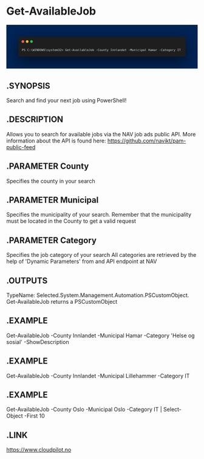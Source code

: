 # Get-AvailableJob

![](https://github.com/freddiecode/my-blog/blob/master/assets/images/random/carbon.png)


 ## .SYNOPSIS
Search and find your next job using PowerShell!

## .DESCRIPTION
Allows you to search for available jobs via the NAV job ads public API.
More information about the API is found here: https://github.com/navikt/pam-public-feed

## .PARAMETER County
Specifies the county in your search

## .PARAMETER Municipal
Specifies the municipality of your search.
Remember that the municipality must be located in the County to get a valid request

## .PARAMETER Category
Specifies the job category of your search
All categories are retrieved by the help of 'Dynamic Parameters' from and API endpoint at NAV

## .OUTPUTS
TypeName: Selected.System.Management.Automation.PSCustomObject. Get-AvailableJob returns a PSCustomObject

## .EXAMPLE
Get-AvailableJob -County Innlandet -Municipal Hamar  -Category 'Helse og sosial' -ShowDescription

## .EXAMPLE
Get-AvailableJob -County Innlandet -Municipal Lillehammer -Category IT

## .EXAMPLE
Get-AvailableJob -County Oslo -Municipal Oslo -Category IT | Select-Object -First 10

## .LINK
https://www.cloudpilot.no
